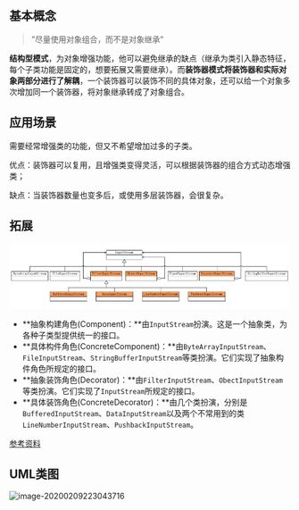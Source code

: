 ## 基本概念

> ”尽量使用对象组合，而不是对象继承”

**结构型模式**，为对象增强功能，他可以避免继承的缺点（继承为类引入静态特征，每个子类功能是固定的，想要拓展又需要继承）。而**装饰器模式将装饰器和实际对象两部分进行了解耦**，一个装饰器可以装饰不同的具体对象，还可以给一个对象多次增加同一个装饰器，将对象继承转成了对象组合。



## 应用场景

需要经常增强类的功能，但又不希望增加过多的子类。

优点：装饰器可以复用，且增强类变得灵活，可以根据装饰器的组合方式动态增强类；

缺点：当装饰器数量也变多后，或使用多层装饰器，会很复杂。



## 拓展

![javaio装饰器](../../Resources/javaIO装饰器.png)



- **抽象构建角色(Component)：**由`InputStream`扮演。这是一个抽象类，为各种子类型提供统一的接口。
- **具体构件角色(ConcreteComponent)：**由`ByteArrayInputStream`、`FileInputStream`、`StringBufferInputStream`等类扮演。它们实现了抽象构件角色所规定的接口。
- **抽象装饰角色(Decorator)：**由`FilterInputStream`、`ObectInputStream`等类扮演。它们实现了`InputStream`所规定的接口。
- **具体装饰角色(ConcreteDecorator)：**由几个类扮演，分别是`BufferedInputStream`、`DataInputStream`以及两个不常用到的类`LineNumberInputStream`、`PushbackInputStream`。

[参考资料](https://www.jianshu.com/p/d80b6b4b76fc)



## UML类图

![image-20200209223043716](../resource/装饰器模式uml.png)